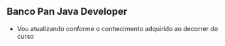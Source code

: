 ## Banco Pan Java Developer
- Vou atualizando conforme o conhecimento adquirido ao decorrer do curso
